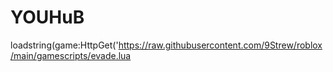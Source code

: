 # YOUHuB
loadstring(game:HttpGet('https://raw.githubusercontent.com/9Strew/roblox/main/gamescripts/evade.lua
